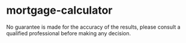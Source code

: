 # mortgage-calculator

No guarantee is made for the accuracy of the results, please consult a qualified professional before making any decision.
